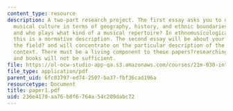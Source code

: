 ```yaml
---
content_type: resource
description: A two-part research project. The first essay asks you to define a chosen
  musical culture in terms of geography, history, and ethnic boundaries. What, where,
  and who plays what kind of a musical repertoire? In ethnomusicological terminology,
  this is a normative description. The second essay will be about your excursion ?into
  the field? and will concentrate on the particular description of the music and its
  context. There must be a living component to these papers?researching just recordings
  and books will not be sufficient.
file: https://ol-ocw-studio-app-qa.s3.amazonaws.com/courses/21m-030-introduction-to-world-music-fall-2006/236e4179aa76b0f6764a54c209dabc72_paper1.pdf
file_type: application/pdf
parent_uid: 6fc03797-ed74-2507-ba37-fbf36cad196a
resourcetype: Document
title: paper1.pdf
uid: 236e4179-aa76-b0f6-764a-54c209dabc72
---
```

